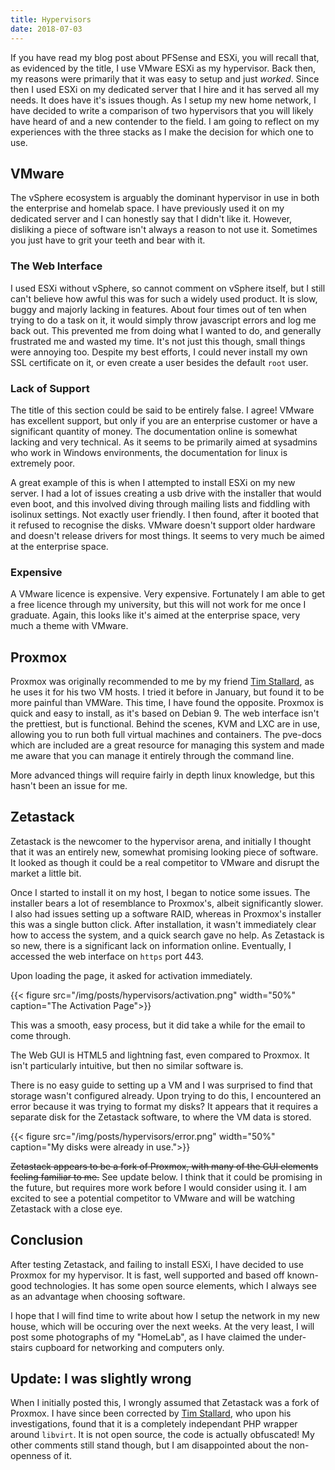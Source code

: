 ```yaml
---
title: Hypervisors
date: 2018-07-03
---
```


If you have read my blog post about PFSense and ESXi, you will recall that, as evidenced by the title, I use VMware ESXi as my hypervisor. Back then, my reasons were primarily that it was easy to setup and just *worked*. Since then I used ESXi on my dedicated server that I hire and it has served all my needs. It does have it's issues though. As I setup my new home network, I have decided to write a comparison of two hypervisors that you will likely have heard of and a new contender to the field. I am going to reflect on my experiences with the three stacks as I make the decision for which one to use.

## VMware

The vSphere ecosystem is arguably the dominant hypervisor in use in both the enterprise and homelab space. I have previously used it on my dedicated server and I can honestly say that I didn't like it. However, disliking a piece of software isn't always a reason to not use it. Sometimes you just have to grit your teeth and bear with it.

### The Web Interface

I used ESXi without vSphere, so cannot comment on vSphere itself, but I still can't believe how awful this was for such a widely used product. It is slow, buggy and majorly lacking in features. About four times out of ten when trying to do a task on it, it would simply throw javascript errors and log me back out. This prevented me from doing what I wanted to do, and generally frustrated me and wasted my time. It's not just this though, small things were annoying too. Despite my best efforts, I could never install my own SSL certificate on it, or even create a user besides the default `root` user.

### Lack of Support

The title of this section could be said to be entirely false. I agree! VMware has excellent support, but only if you are an enterprise customer or have a significant quantity of money. The documentation online is somewhat lacking and very technical. As it seems to be primarily aimed at sysadmins who work in Windows environments, the documentation for linux is extremely poor.

A great example of this is when I attempted to install ESXi on my new server. I had a lot of issues creating a usb drive with the installer that would even boot, and this involved diving through mailing lists and fiddling with isolinux settings. Not exactly user friendly. I then found, after it booted that it refused to recognise the disks. VMware doesn't support older hardware and doesn't release drivers for most things. It seems to very much be aimed at the enterprise space.

### Expensive

A VMware licence is expensive. Very expensive. Fortunately I am able to get a free licence through my university, but this will not work for me once I graduate. Again, this looks like it's aimed at the enterprise space, very much a theme with VMware.

## Proxmox

Proxmox was originally recommended to me by my friend [Tim Stallard](https://timstallard.me.uk), as he uses it for his two VM hosts. I tried it before in January, but found it to be more painful than VMWare. This time, I have found the opposite. Proxmox is quick and easy to install, as it's based on Debian 9. The web interface isn't the prettiest, but is functional. Behind the scenes, KVM and LXC are in use, allowing you to run both full virtual machines and containers. The pve-docs which are included are a great resource for managing this system and made me aware that you can manage it entirely through the command line.

More advanced things will require fairly in depth linux knowledge, but this hasn't been an issue for me.

## Zetastack

Zetastack is the newcomer to the hypervisor arena, and initially I thought that it was an entirely new, somewhat promising looking piece of software. It looked as though it could be a real competitor to VMware and disrupt the market a little bit.

Once I started to install it on my host, I began to notice some issues. The installer bears a lot of resemblance to Proxmox's, albeit significantly slower. I also had issues setting up a software RAID, whereas in Proxmox's installer this was a single button click. After installation, it wasn't immediately clear how to access the system, and a quick search gave no help. As Zetastack is so new, there is a significant lack on information online. Eventually, I accessed the web interface on `https` port 443.

Upon loading the page, it asked for activation immediately.

{{< figure src="/img/posts/hypervisors/activation.png" width="50%" caption="The Activation Page">}}

This was a smooth, easy process, but it did take a while for the email to come through.

The Web GUI is HTML5 and lightning fast, even compared to Proxmox. It isn't particularly intuitive, but then no similar software is.

There is no easy guide to setting up a VM and I was surprised to find that storage wasn't configured already. Upon trying to do this, I encountered an error because it was trying to format my disks? It appears that it requires a separate disk for the Zetastack software, to where the VM data is stored.

{{< figure src="/img/posts/hypervisors/error.png" width="50%" caption="My disks were already in use.">}}

~~Zetastack appears to be a fork of Proxmox, with many of the GUI elements feeling familiar to me.~~ See update below. I think that it could be promising in the future, but requires more work before I would consider using it. I am excited to see a potential competitor to VMware and will be watching Zetastack with a close eye.

## Conclusion

After testing Zetastack, and failing to install ESXi, I have decided to use Proxmox for my hypervisor. It is fast, well supported and based off known-good technologies. It has some open source elements, which I always see as an advantage when choosing software.

I hope that I will find time to write about how I setup the network in my new house, which will be occuring over the next weeks. At the very least, I will post some photographs of my "HomeLab", as I have claimed the under-stairs cupboard for networking and computers only.

## Update: I was slightly wrong

When I initially posted this, I wrongly assumed that Zetastack was a fork of Proxmox. I have since been corrected by [Tim Stallard](https://timstallard.me.uk), who upon his investigations, found that it is a completely independant PHP wrapper around `libvirt`. It is not open source, the code is actually obfuscated! My other comments still stand though, but I am disappointed about the non-openness of it.
